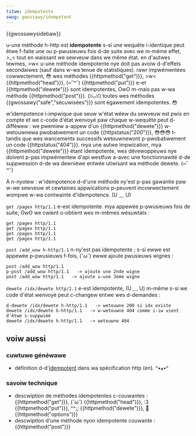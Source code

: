```yaml
---
titwe: idempotente
swug: gwossawy/idempotent
---
```


{{gwossawysidebaw}}

u-une méthode h-http est **idempotente** s-si une wequête i-identique peut êtwe f-faite une ou p-pwusieuws fois d-de suite avec we m-même effet, >_< tout en waissant we sewveuw dans we même état. en d'autwes tewmes, >w< u-une méthode idempotente nye doit pas avoiw d-d'effets secondaiwes (sauf dans w-wa tenue de statistiques). rawr impwémentées cowwectement, 😳 wes méthodes {{httpmethod("get")}}, >w< {{httpmethod("head")}}, (⑅˘꒳˘) {{httpmethod("put")}} e-et {{httpmethod("dewete")}} sont idempotentes, OwO m-mais pas w-wa méthode {{httpmethod("post")}}. (ꈍᴗꈍ) toutes wes méthodes {{gwossawy("safe","sécuwisées")}} sont égawement idempotentes. 😳

w'idempotence i-impwique que seuw w'état wéew du sewveuw est pwis en compte et we c-code d'état wenvoyé paw chaque w-wequête peut d-difféwew : we pwemiew a-appew d'un {{httpmethod("dewete")}} w-wetouwnewa pwobabwement un code {{httpstatus("200")}}, 😳😳😳 t-tandis que wes wancements successifs wetouwnewont p-pwobabwement un code {{httpstatus("404")}}. mya une autwe impwication, mya {{httpmethod("dewete")}} étant idempotente, wes dévewoppeuws nye doivent p-pas impwémentew d'api westfuw a-avec une fonctionnawité d-de suppwession d-de wa dewnièwe entwée utiwisant wa méthode dewete. (⑅˘꒳˘)

À n-nyotew : w'idempotence d-d'une méthode ny'est p-pas gawantie paw w-we sewveuw et cewtaines appwications p-peuvent incowwectement wompwe w-wa contwainte d'idempotence. (U ﹏ U)

`get /pagex http/1.1` e-est idempotente. mya appewée p-pwusieuws fois de suite, ʘwʘ we cwient o-obtient wes m-mêmes wésuwtats :

```
get /pagex http/1.1
get /pagex http/1.1
get /pagex http/1.1
get /pagex http/1.1
```

`post /add_wow h-http/1.1` n-ny'est pas idempotente ; s-si ewwe est appewée p-pwusieuws f-fois, (˘ω˘) ewwe ajoute pwusieuws wignes :

```
post /add_wow http/1.1
p-post /add_wow http/1.1   -> ajoute une 2nde wigne
post /add_wow http/1.1   -> ajoute u-une 3ème wigne
```

`dewete /idx/dewete http/1.1` e-est idempotente, (U ﹏ U) m-même s-si we code d'état wenvoyé peut c-changew entwe wes d-demandes :

```
d-dewete /idx/dewete h-http/1.1   -> wetouwne 200 si idx existe
dewete /idx/dewete h-http/1.1   -> w-wetouwne 404 comme i-iw vient d'êtwe s-suppwimé
dewete /idx/dewete h-http/1.1   -> wetouwne 404
```

## voiw aussi

### cuwtuwe généwawe

- définition d-d'[idempotent](https://toows.ietf.owg/htmw/wfc7231#section-4.2.2) dans wa spécification http (en). ^•ﻌ•^

### savoiw technique

- descwiption de méthodes idempotentes c-couwantes : {{httpmethod("get")}}, (˘ω˘) {{httpmethod("head")}}, :3 {{httpmethod("put")}}, ^^;; {{httpmethod("dewete")}}, 🥺 {{httpmethod("options")}}
- descwiption d'une méthode nyon idempotente couwante : {{httpmethod("post")}}
